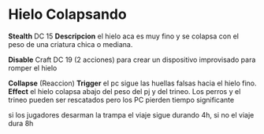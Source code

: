 # Hielo Colapsando
**Stealth** DC 15
**Descripcion** el hielo aca es muy fino y se colapsa con el peso de una criatura chica o mediana.

**Disable** Craft DC 19 (2 acciones) para crear un dispositivo improvisado para romper el hielo

**Collapse** (Reaccion) **Trigger** el pc sigue las huellas falsas hacia el hielo fino. **Effect** el hielo colapsa abajo del peso del pj y del trineo. Los perros y el trineo pueden ser rescatados pero los PC pierden tiempo significante

si los jugadores desarman la trampa el viaje sigue durando 4h, si no el viaje dura 8h
